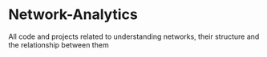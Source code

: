 # Network-Analytics
All code and projects related to understanding networks, their structure and the relationship between them
